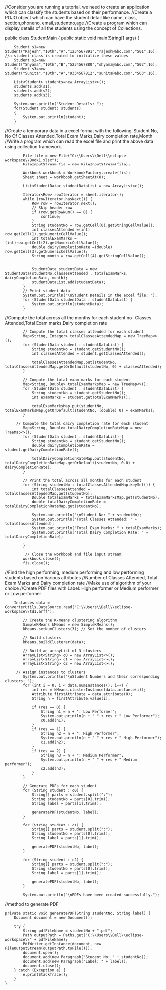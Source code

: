//Consider you are running a tutorial. we need to create an application which can classify the students based on their performance.
//Create a POJO object which can have the student detail like name, class, section,phoneno, email,studentno,age
//Create a program which can display details of all the students using the concept of Collections.

public class StudentMain {
	public static void main(String[] args) {
	
		Student s1=new Student("Rajesh","10th","A","1234567891","rajesh@abc.com","S01",16); //a student class is created to initialize these values
		Student s2=new Student("Shyama","10th","B","5234567880","shyama@abc.com","S02",16);
		Student s3=new Student("Sunita","10th","A","9334567812","sunita@abc.com","S03",16);
	
		List<Student> students=new ArrayList<>();
		students.add(s1);
		students.add(s2);
		students.add(s3);
	
		System.out.println("Student Details: ");
		for(Student student: students)
		{
			System.out.println(student);
		}
    
//Create a temporary data in a excel format with the following-Student No, No Of Classes Attended,Total Exam Marks,Dairy completion rate,Month
//Write a program which can read the excel file and print the above data using collection framework.


            File file = new File("C:\\Users\\Dell\\eclipse-workspace\\Book1.xlsx");
            FileInputStream fis = new FileInputStream(file);

            Workbook workbook = WorkbookFactory.create(fis);
            Sheet sheet = workbook.getSheetAt(0);

            List<StudentData> studentDataList = new ArrayList<>();

            Iterator<Row> rowIterator = sheet.iterator();
            while (rowIterator.hasNext()) {
                Row row = rowIterator.next();
                // Skip header row
                if (row.getRowNum() == 0) {
                    continue;
                }
                String studentNo = row.getCell(0).getStringCellValue();
                int classesAttended =(int) row.getCell(1).getNumericCellValue();
                int totalExamMarks = (int)row.getCell(2).getNumericCellValue();
                double dairyCompletionRate =(double) row.getCell(3).getNumericCellValue();
                String month = row.getCell(4).getStringCellValue();
              

                StudentData studentData = new StudentData(studentNo,classesAttended , totalExamMarks, dairyCompletionRate, month);
                studentDataList.add(studentData);
            }
            // Print student data
            System.out.println("\nStudent Details in the excel file: ");
            for (StudentData studentData : studentDataList) {
                System.out.println(studentData);
            }
            
//Compute the total across all the months for each student no- Classes Attended,Total Exam marks,Dairy completion rate

            // Compute the total classes attended for each student
            Map<String, Integer> totalClassesAttendedMap = new TreeMap<>();
            for (StudentData student : studentDataList) {
                String studentNo = student.getStudentNo();
                int classesAttended = student.getClassesAttended();

                totalClassesAttendedMap.put(studentNo, totalClassesAttendedMap.getOrDefault(studentNo, 0) + classesAttended);
            }

            // Compute the total exam marks for each student
            Map<String, Double> totalExamMarksMap = new TreeMap<>();
            for (StudentData student : studentDataList) {
                String studentNo = student.getStudentNo();
                int examMarks = student.getTotalExamMarks();

                totalExamMarksMap.put(studentNo, totalExamMarksMap.getOrDefault(studentNo, (double) 0) + examMarks);
            }
            
         // Compute the total dairy completion rate for each student
            Map<String, Double> totalDairyCompletionRateMap = new TreeMap<>();
            for (StudentData student : studentDataList) {
                String studentNo = student.getStudentNo();
                double dairyCompletionRate = student.getDairyCompletionRate();

                totalDairyCompletionRateMap.put(studentNo, totalDairyCompletionRateMap.getOrDefault(studentNo, 0.0) + dairyCompletionRate);
            }

            // Print the total across all months for each student
            for (String studentNo : totalClassesAttendedMap.keySet()) {
                int totalClassesAttended = totalClassesAttendedMap.get(studentNo);
                Double totalExamMarks = totalExamMarksMap.get(studentNo);
                double totalDairyCompletionRate = totalDairyCompletionRateMap.get(studentNo);

                System.out.println("\nStudent No: " + studentNo);
                System.out.println("Total Classes Attended: " + totalClassesAttended);
                System.out.println("Total Exam Marks: " + totalExamMarks);
                System.out.println("Total Dairy Completion Rate: " + totalDairyCompletionRate);
               
            }
            
             // Close the workbook and file input stream
            workbook.close();
            fis.close();
            
//Find the high performing, medium performing and low performing students based on Various attributes 
//Number of Classes Attended, Total Exam Marks and Dairy completion rate
//Make use of algorithm of your choice
//Create PDF files with Label: High performer or Medium performer or Low performer

	    Instances data = ConverterUtils.DataSource.read("C:\\Users\\Dell\\eclipse-workspace\\td1.arff");

            // Create the K-means clustering algorithm
            SimpleKMeans kMeans = new SimpleKMeans();
            kMeans.setNumClusters(3); // Set the number of clusters

            // Build clusters
            kMeans.buildClusterer(data);

            // Build an arrayList of 3 clusters
            ArrayList<String> c0 = new ArrayList<>();
            ArrayList<String> c1 = new ArrayList<>();
            ArrayList<String> c2 = new ArrayList<>();
            
         // Assign instances to clusters
            System.out.println("\nStudent Numbers and their corresponding clusters: ");
            for (int i = 0; i < data.numInstances(); i++) {
                int res = kMeans.clusterInstance(data.instance(i));
                Attribute firstAttribute = data.attribute(0);
                String n = firstAttribute.value(i);

                if (res == 0) {
                    String n1 = n + ": Low Performer";
                    System.out.println(n + " " + res + " Low Performer");
                    c0.add(n1);
                }
                if (res == 1) {
                    String n2 = n + ": High Performer";
                    System.out.println(n + " " + res + " High Performer");
                    c1.add(n2);
                }
                if (res == 2) {
                    String n3 = n + ": Medium Performer";
                    System.out.println(n + " " + res + " Medium performer");
                    c2.add(n3);
                }
            }

            // Generate PDFs for each student
            for (String student : c0) {
                String[] parts = student.split(":");
                String studentNo = parts[0].trim();
                String label = parts[1].trim();

                generatePDF(studentNo, label);
            }
          
            for (String student : c1) {
                String[] parts = student.split(":");
                String studentNo = parts[0].trim();
                String label = parts[1].trim();

                generatePDF(studentNo, label);
            }

            for (String student : c2) {
                String[] parts = student.split(":");
                String studentNo = parts[0].trim();
                String label = parts[1].trim();

                generatePDF(studentNo, label);
            }

            System.out.println("\nPDFs have been created successfully.");
			
//method to generate PDF

	private static void generatePDF(String studentNo, String label) {
		Document document = new Document();
		
        try {
        	String pdfFileName = studentNo + ".pdf";
        	Path outputPath = Paths.get("C:\\Users\\Dell\\eclipse-workspace\\" + pdfFileName);
            PdfWriter.getInstance(document, new FileOutputStream(outputPath.toFile()));
            document.open();
            document.add(new Paragraph("Student No: " + studentNo));
            document.add(new Paragraph("Label: " + label));
            document.close();
        } catch (Exception e) {
            e.printStackTrace();
        }
    }	
            

